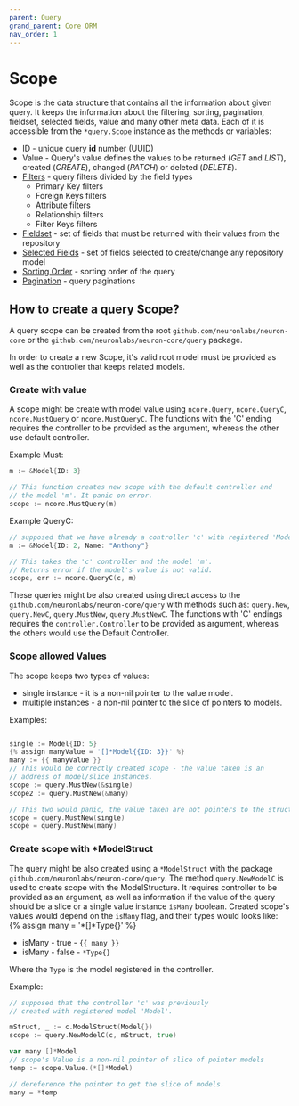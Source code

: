 ```yaml
---
parent: Query
grand_parent: Core ORM
nav_order: 1
---
```


# Scope

Scope is the data structure that contains all the information about given query. It keeps the information about the filtering, sorting, pagination, fieldset, selected fields, value and many other meta data. Each of it is accessible from the `*query.Scope` instance as the methods or variables: 

* ID - unique query **id** number (UUID)
* Value - Query's value defines the values to be returned (*GET* and *LIST*), created (*CREATE*), changed (*PATCH*) or deleted (*DELETE*). 
* [Filters](filters.html) - query filters divided by the field types
    - Primary Key filters
    - Foreign Keys filters
    - Attribute filters
    - Relationship filters
    - Filter Keys filters
* [Fieldset](fieldset.html) - set of fields that must be returned with their values from the repository
* [Selected Fields](selected_fields.html) - set of fields selected to create/change any repository model
* [Sorting Order](sorts.html) - sorting order of the query
* [Pagination](pagination.html) - query paginations

## How to create a query Scope?

A query scope can be created from the root `github.com/neuronlabs/neuron-core`  or the `github.com/neuronlabs/neuron-core/query` package.

In order to create a new Scope, it's valid root model must be provided as well as the controller that keeps related models.



### Create with value

A scope might be create with model value using `ncore.Query`, `ncore.QueryC`, `ncore.MustQuery` or `ncore.MustQueryC`. The functions with the 'C' ending requires the controller to be provided as the argument, whereas the other use default controller.

Example Must:

```go
m := &Model{ID: 3}

// This function creates new scope with the default controller and 
// the model 'm'. It panic on error.
scope := ncore.MustQuery(m)
```

Example QueryC:

```go
// supposed that we have already a controller 'c' with registered 'Model'.
m := &Model{ID: 2, Name: "Anthony"}

// This takes the 'c' controller and the model 'm'.
// Returns error if the model's value is not valid.
scope, err := ncore.QueryC(c, m)
```

These queries might be also created using direct access to the `github.com/neuronlabs/neuron-core/query` with methods such as: `query.New`, `query.NewC`, `query.MustNew`, `query.MustNewC`. The functions with 'C' endings requires the `controller.Controller` to be provided as argument, whereas the others would use the Default Controller.

### Scope allowed Values

The scope keeps two types of values:

* single instance - it is a non-nil pointer to the value model.
* multiple instances - a non-nil pointer to the slice of pointers to models.

Examples: 

```go

single := Model{ID: 5}
{% assign manyValue = '[]*Model{{ID: 3}}' %}
many := {{ manyValue }}
// This would be correctly created scope - the value taken is an 
// address of model/slice instances.
scope := query.MustNew(&single)
scope2 := query.MustNew(&many)

// This two would panic, the value taken are not pointers to the structures.
scope = query.MustNew(single)
scope = query.MustNew(many)
```

### Create scope with *ModelStruct

The query might be also created using a `*ModelStruct` with the package `github.com/neuronlabs/neuron-core/query`. The method `query.NewModelC` is used to create scope with the ModelStructure. It requires controller to be provided as an argument, as well as information if the value of the query should be a slice or a single value instance `isMany` boolean. Created scope's values would depend on the `isMany` flag, and their types would looks like: 
{% assign many = '*[]*Type{}' %}
* isMany - true - `{{ many }}`
* isMany - false - `*Type{}`

Where the `Type` is the model registered in the controller.

Example:

```go
// supposed that the controller 'c' was previously 
// created with registered model 'Model'.

mStruct, _ := c.ModelStruct(Model{})
scope := query.NewModelC(c, mStruct, true)

var many []*Model
// scope's Value is a non-nil pointer of slice of pointer models
temp := scope.Value.(*[]*Model)

// dereference the pointer to get the slice of models.
many = *temp

```
